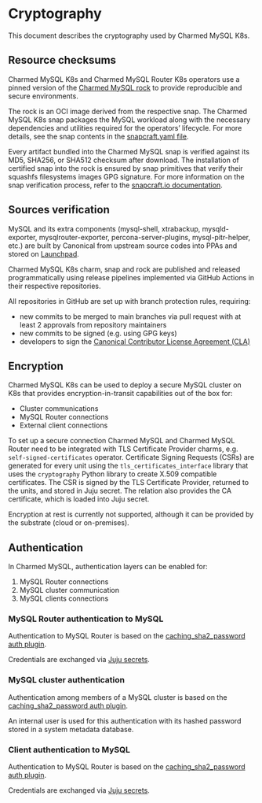 # Cryptography

This document describes the cryptography used by Charmed MySQL K8s.

## Resource checksums

Charmed MySQL K8s and Charmed MySQL Router K8s operators use a pinned version of the [Charmed MySQL rock](https://github.com/orgs/canonical/packages/container/package/charmed-mysql) to provide reproducible and secure environments.

The rock is an OCI image derived from the respective snap. The Charmed MySQL K8s snap packages the MySQL workload along with the necessary dependencies and utilities required for the operators’ lifecycle. For more details, see the snap contents in the [snapcraft.yaml file](https://github.com/canonical/charmed-mysql-snap/blob/8.0/edge/snap/snapcraft.yaml).

Every artifact bundled into the Charmed MySQL snap is verified against its MD5, SHA256, or SHA512 checksum after download. The installation of certified snap into the rock is ensured by snap primitives that verify their squashfs filesystems images GPG signature. For more information on the snap verification process, refer to the [snapcraft.io documentation](https://snapcraft.io/docs/assertions).

## Sources verification

MySQL and its extra components (mysql-shell, xtrabackup, mysqld-exporter, mysqlrouter-exporter, percona-server-plugins, mysql-pitr-helper, etc.) are built by Canonical from upstream source codes into PPAs and stored on [Launchpad](https://launchpad.net/ubuntu/+source/mysql-8.0).

Charmed MySQL K8s charm, snap and rock are published and released programmatically using release pipelines implemented via GitHub Actions in their respective repositories.

All repositories in GitHub are set up with branch protection rules, requiring:

* new commits to be merged to main branches via pull request with at least 2 approvals from repository maintainers
* new commits to be signed (e.g. using GPG keys)
* developers to sign the [Canonical Contributor License Agreement (CLA)](https://ubuntu.com/legal/contributors)

## Encryption

Charmed MySQL K8s can be used to deploy a secure MySQL cluster on K8s that provides encryption-in-transit capabilities out of the box for:

* Cluster communications
* MySQL Router connections
* External client connections

To set up a secure connection Charmed MySQL and Charmed MySQL Router need to be integrated with TLS Certificate Provider charms, e.g. `self-signed-certificates` operator. Certificate Signing Requests (CSRs) are generated for every unit using the `tls_certificates_interface` library that uses the `cryptography` Python library to create X.509 compatible certificates. The CSR is signed by the TLS Certificate Provider, returned to the units, and stored in Juju secret. The relation also provides the CA certificate, which is loaded into Juju secret.

Encryption at rest is currently not supported, although it can be provided by the substrate (cloud or on-premises).

## Authentication

In Charmed MySQL, authentication layers can be enabled for:

1. MySQL Router connections
2. MySQL cluster communication
3. MySQL clients connections

### MySQL Router authentication to MySQL

Authentication to MySQL Router is based on the [caching_sha2_password auth plugin](https://dev.mysql.com/doc/refman/8.0/en/caching-sha2-pluggable-authentication.html).

Credentials are exchanged via [Juju secrets](https://canonical-juju.readthedocs-hosted.com/en/latest/user/howto/manage-secrets/).

### MySQL cluster authentication

Authentication among members of a MySQL cluster is based on the [caching_sha2_password auth plugin](https://dev.mysql.com/doc/refman/8.0/en/caching-sha2-pluggable-authentication.html).

An internal user is used for this authentication with its hashed password stored in a system metadata database.

### Client authentication to MySQL

Authentication to MySQL Router is based on the [caching_sha2_password auth plugin](https://dev.mysql.com/doc/refman/8.0/en/caching-sha2-pluggable-authentication.html).

Credentials are exchanged via [Juju secrets](https://canonical-juju.readthedocs-hosted.com/en/latest/user/howto/manage-secrets/).

